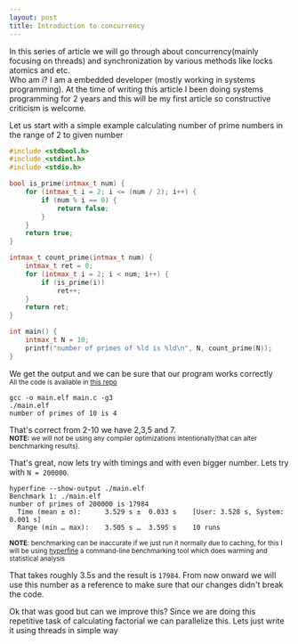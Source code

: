 ```yaml
---
layout: post
title: Introduction to concurrency
---
```


In this series of article we will go through about concurrency(mainly focusing on threads) and synchronization by various methods like locks atomics and etc.  
Who am i? I am a embedded developer (mostly working in systems programming). At the time of writing this article I been doing systems programming for 2 years and
this will be my first article so constructive criticism is welcome.

Let us start with a simple example calculating number of prime numbers in the range of 2 to given number
```c
#include <stdbool.h>
#include <stdint.h>
#include <stdio.h>

bool is_prime(intmax_t num) {
    for (intmax_t i = 2; i <= (num / 2); i++) {
        if (num % i == 0) {
            return false;
        }
    }
    return true;
}

intmax_t count_prime(intmax_t num) {
    intmax_t ret = 0;
    for (intmax_t i = 2; i < num; i++) {
        if (is_prime(i))
            ret++;
    }
    return ret;
}

int main() {
    intmax_t N = 10;
    printf("number of primes of %ld is %ld\n", N, count_prime(N));
}
```
We get the output and we can be sure that our program works correctly  
<sub>All the code is available in [this repo]()</sub>
```
gcc -o main.elf main.c -g3
./main.elf
number of primes of 10 is 4
```
That's correct from 2-10 we have 2,3,5 and 7.  
<sub>**NOTE:** we will not be using any compiler optimizations intentionally(that can alter benchmarking results).</sub>

That's great, now lets try with timings and with even bigger number. Lets try with `N = 200000`.
```
hyperfine --show-output ./main.elf
Benchmark 1: ./main.elf
number of primes of 200000 is 17984
  Time (mean ± σ):      3.529 s ±  0.033 s    [User: 3.528 s, System: 0.001 s]
  Range (min … max):    3.505 s …  3.595 s    10 runs
```
<sub>**NOTE**: benchmarking can be inaccurate if we just run it normally due to caching, for this I will be using [hyperfine](https://github.com/sharkdp/hyperfine)
a command-line benchmarking tool which does warming and statistical analysis <sub>

That takes roughly 3.5s and the result is `17984`. From now onward we will use this number as a reference to make sure that our changes didn't break the code.

Ok that was good but can we improve this? Since we are doing this repetitive task of calculating factorial we can parallelize this.
Lets just write it using threads in simple way

